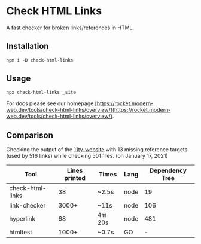 # Check HTML Links

A fast checker for broken links/references in HTML.

## Installation

```shell
npm i -D check-html-links
```

## Usage

```bash
npx check-html-links _site
```

For docs please see our homepage [https://rocket.modern-web.dev/tools/check-html-links/overview/](https://rocket.modern-web.dev/tools/check-html-links/overview/).

## Comparison

Checking the output of the [11ty-website](https://github.com/11ty/11ty-website) with 13 missing reference targets (used by 516 links) while checking 501 files. (on January 17, 2021)

| Tool             | Lines printed | Times  | Lang | Dependency Tree |
| ---------------- | ------------- | ------ | ---- | --------------- |
| check-html-links | 38            | ~2.5s  | node | 19              |
| link-checker     | 3000+         | ~11s   | node | 106             |
| hyperlink        | 68            | 4m 20s | node | 481             |
| htmltest         | 1000+         | ~0.7s  | GO   | -               |
